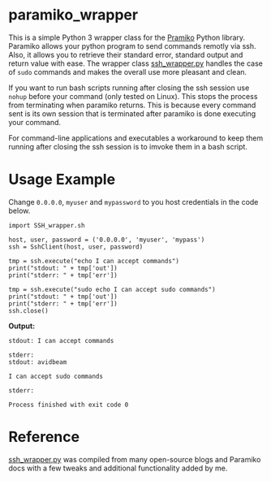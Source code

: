 # paramiko_wrapper
This is a simple Python 3 wrapper class for the [Pramiko](http://www.paramiko.org/) Python library. Paramiko allows your python program to send commands remotly via ssh. Also, it allows you to retrieve their standard error, standard output and return value with ease. The wrapper class [ssh_wrapper.py](ssh_wrapper.py) handles the case of `sudo` commands and makes the overall use more pleasant and clean.

If you want to run bash scripts running after closing the ssh session use `nohup` before your command (only tested on Linux). This stops the process from terminating when paramiko returns. This is because every command sent is its own session that is terminated after paramiko is done executing your command.

For command-line applications and executables a workaround to keep them running after closing the ssh session is to imvoke them in a bash script.

# Usage Example
Change `0.0.0.0`, `myuser` and `mypassword` to you host credentials in the code below. 
```
import SSH_wrapper.sh

host, user, password = ('0.0.0.0', 'myuser', 'mypass')
ssh = SshClient(host, user, password)

tmp = ssh.execute("echo I can accept commands")
print("stdout: " + tmp['out'])
print("stderr: " + tmp['err'])

tmp = ssh.execute("sudo echo I can accept sudo commands")
print("stdout: " + tmp['out'])
print("stderr: " + tmp['err'])
ssh.close()
```

**Output:**
```
stdout: I can accept commands

stderr: 
stdout: avidbeam

I can accept sudo commands

stderr: 

Process finished with exit code 0
```

# Reference
[ssh_wrapper.py](ssh_wrapper.py) was compiled from many open-source blogs and Paramiko docs with a few tweaks and additional functionality added by me.

